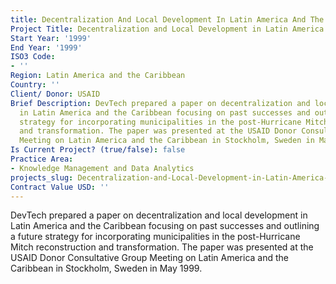 ```yaml
---
title: Decentralization And Local Development In Latin America And The Caribbean
Project Title: Decentralization and Local Development in Latin America and the Caribbean
Start Year: '1999'
End Year: '1999'
ISO3 Code:
- ''
Region: Latin America and the Caribbean
Country: ''
Client/ Donor: USAID
Brief Description: DevTech prepared a paper on decentralization and local development
  in Latin America and the Caribbean focusing on past successes and outlining a future
  strategy for incorporating municipalities in the post-Hurricane Mitch reconstruction
  and transformation. The paper was presented at the USAID Donor Consultative Group
  Meeting on Latin America and the Caribbean in Stockholm, Sweden in May 1999.
Is Current Project? (true/false): false
Practice Area:
- Knowledge Management and Data Analytics
projects_slug: Decentralization-and-Local-Development-in-Latin-America-and-the-Caribbean
Contract Value USD: ''
---
```


DevTech prepared a paper on decentralization and local development in Latin America and the Caribbean focusing on past successes and outlining a future strategy for incorporating municipalities in the post-Hurricane Mitch reconstruction and transformation. The paper was presented at the USAID Donor Consultative Group Meeting on Latin America and the Caribbean in Stockholm, Sweden in May 1999.

